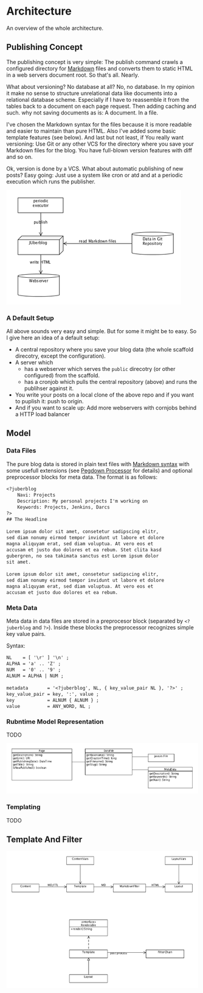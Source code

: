 # Architecture

An overview of the whole architecture.

## Publishing Concept

The publishing concept is very simple: The publish command crawls a configured directory
for [Markdown][1] files and converts them to static HTML in a web servers document root.
So that's all. Nearly.

What about versioning? No database at all? No, no database. In my
opinion it make no sense to structure unrelational data like documents into a relational
database scheme. Especially if I have to reassemble it from the tables back to a document
on each page request. Then adding caching and such. why not saving documents as is: A document.
In a file.

I've chosen the Markdown syntax for the files because it is more readable and easier
to maintain than pure HTML. Also I've added some basic template features (see below). And
last but not least, if You really want versioning: Use Git or any other VCS for the directory
where you save your Markdown files for the blog. You have full-blown version features with diff
and so on.

Ok, version is done by a VCS. What about automatic publishing of new posts? Easy going: Just
use a system like cron or atd and at a periodic execution which runs the publisher.

<img alt="concept publish" src="images/concept_publish.png"/>

### A Default Setup

All above sounds very easy and simple. But for some it might be to easy. So I give here
an idea of a default setup:

- A central repository where you save your blog data (the whole scaffold direcotry, except the configuration).
- A server which
    - has a webserver which serves the `public` direcotry (or other configured) from the scaffold.
    - has a cronjob which pulls the central repository (above) and runs the publihser against it.
- You write your posts on a local clone of the above repo and if you want to puplish it: push to origin.
- And if you want to scale up: Add more webservers with cornjobs behind a HTTP load balancer

## Model

### Data Files

The pure blog data is stored in plain text files with [Markdown syntax][1] with some
usefull extensions (see [Pegdown Processor][2] for details) and optional preprocessor
blocks for meta data. The format is as follows:

    <?juberblog
        Navi: Projects
        Description: My personal projects I'm working on
        Keywords: Projects, Jenkins, Darcs
    ?>
    ## The Headline

    Lorem ipsum dolor sit amet, consetetur sadipscing elitr,
    sed diam nonumy eirmod tempor invidunt ut labore et dolore
    magna aliquyam erat, sed diam voluptua. At vero eos et
    accusam et justo duo dolores et ea rebum. Stet clita kasd
    gubergren, no sea takimata sanctus est Lorem ipsum dolor
    sit amet.

    Lorem ipsum dolor sit amet, consetetur sadipscing elitr,
    sed diam nonumy eirmod tempor invidunt ut labore et dolore
    magna aliquyam erat, sed diam voluptua. At vero eos et
    accusam et justo duo dolores et ea rebum.

### Meta Data

Meta data in data files are stored in a preprocesor block (separated by `<?juberblog` and `?>`).
Inside these blocks the preprocessor recognizes simple key value pairs.

Syntax:

    NL    = [ '\r' ] '\n' ;
    ALPHA = 'a' .. 'Z' ;
    NUM   = '0' .. '9' ;
    ALNUM = ALPHA | NUM ;

    metadata       = '<?juberblog', NL, { key_value_pair NL }, '?>' ;
    key_value_pair = key, ':', value ;
    key            = ALNUM { ALNUM } ;
    value          = ANY_WORD, NL ;

### Rubntime Model Representation

TODO

<img alt="model" src="images/model.png"/>

### Templating

TODO

## Template And Filter

<img alt="template and filters" src="images/template_and_filters.png"/>

[1]: http://daringfireball.net/projects/markdown/syntax
[2]: https://github.com/sirthias/pegdown#introduction